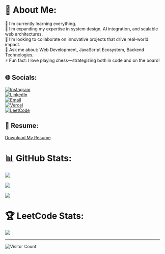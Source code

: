 # 💫 About Me:
🌱 I’m currently learning everything.<br>
🚀 I’m expanding my expertise in system design, AI integration, and scalable web architectures.<br>
👯 I’m looking to collaborate on innovative projects that drive real-world impact.<br>
💬 Ask me about: Web Development, JavaScript Ecosystem, Backend Technologies.<br> 
⚡ Fun fact: I love playing chess—strategizing both in code and on the board!

## 🌐 Socials:
[![Instagram](https://img.shields.io/badge/Instagram-%23E4405F.svg?logo=Instagram&logoColor=white)](https://instagram.com/darshan_soni02)  
[![LinkedIn](https://img.shields.io/badge/LinkedIn-%230077B5.svg?logo=linkedin&logoColor=white)](https://linkedin.com/in/soni-darshan-18125124a/)  
[![Email](https://img.shields.io/badge/Email-D14836?logo=gmail&logoColor=white)](mailto:soni.darshan0209@gmail.com)  
[![Vercel](https://img.shields.io/badge/Vercel-%23000000.svg?logo=vercel&logoColor=white)](https://vercel.com/sonixx02)  
[![LeetCode](https://img.shields.io/badge/LeetCode-%23FFA116.svg?logo=leetcode&logoColor=white)](https://leetcode.com/Sonieng/)

## 📄 Resume:
[Download My Resume](https://drive.google.com/file/d/1oT2VLYV-_DjANOKqbXHBtAZZANbwRyQE/view?usp=drive_link)

# 📊 GitHub Stats:
![](https://github-readme-stats.vercel.app/api?username=sonixx02&theme=dark&hide_border=false&include_all_commits=false&count_private=false)<br/>  
![](https://nirzak-streak-stats.vercel.app/?user=sonixx02&theme=dark&hide_border=false)<br/>  
![](https://github-readme-stats.vercel.app/api/top-langs/?username=sonixx02&theme=dark&hide_border=false&include_all_commits=false&count_private=false&layout=compact)

# 🏆 LeetCode Stats:
![](https://leetcard.jacoblin.cool/Sonieng?theme=dark)

---
![Visitor Count](https://profile-counter.glitch.me/{sonixx02}/count.svg)